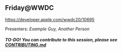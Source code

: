 ## Friday@WWDC

https://developer.apple.com/wwdc20/10695

Presenters: _Example Guy, Another Person_

##### TO-DO! You can contribute to this session, please see [CONTRIBUTING.md](CONTRIBUTING.md)
